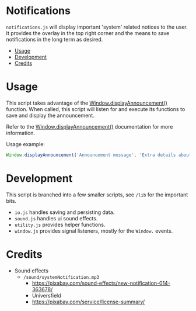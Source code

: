 # Notifications
`notifications.js` will display important 'system' related notices to the user. It provides the overlay in the top right corner and the means to save notifications in the long term as desired.

- [Usage](#usage)
- [Development](#development)
- [Credits](#credits)

# Usage
This script takes advantage of the [Window.displayAnnouncement()](https://apidocs.overte.org/Window.html#.displayAnnouncement) function. When called, this script will listen for and execute its functions to save and display the announcement.

Refer to the [Window.displayAnnouncement()](https://apidocs.overte.org/Window.html#.displayAnnouncement) documentation for more information.

Usage example:
```javascript
Window.displayAnnouncement('Announcement message', 'Extra details about the announcement');
```

# Development
This script is branched into a few smaller scripts, see `/lib` for the important bits.
- `io.js` handles saving and persisting data.
- `sound.js` handles ui sound effects.
- `utility.js` provides helper functions.
- `window.js` provides signal listeners, mostly for the `Window.` events.

# Credits
- Sound effects
	- `/sound/systemNotification.mp3`
		- https://pixabay.com/sound-effects/new-notification-014-363678/
		- Universfield
		- https://pixabay.com/service/license-summary/